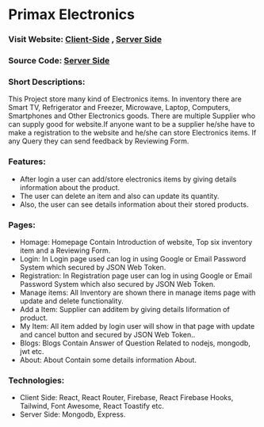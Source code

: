 # Primax Electronics

### Visit Website: [Client-Side](https://primax-electronics.web.app/) , [Server Side](https://primax-electronics.herokuapp.com/)
### Source Code: [Server Side](https://github.com/ShahariarRahman/Primax-Electronics-Server-Side)

### Short Descriptions:
This Project store many kind of Electronics items. In inventory there are Smart TV, Refrigerator and Freezer, Microwave, Laptop, Computers, Smartphones and Other Electronics goods. There are multiple Supplier who can supply good for website.If anyone want to be a supplier he/she have to make a registration to the website and he/she can store Electronics items. If any Query they can send feedback by Reviewing Form.

### Features:
* After login a user can add/store electronics items by giving details information about the product.
* The user can delete an item and also can update its quantity.
* Also, the user can see details information about their stored products.

### Pages:
* Homage: Homepage Contain Introduction of website, Top six inventory item  and a  Reviewing Form.
* Login: In Login page used can log in using Google or Email Password System which secured by JSON Web Token.
* Registration: In Registration page user can log in using Google or Email Password System which also secured by JSON Web Token.
* Manage items: All Inventory are shown there in manage items page with update and delete functionality.
* Add a Item: Supplier can additem by giving details Iiformation of product.
* My Item: All item added by login user will show in that page with update and cancel button and secured by JSON Web Token..
* Blogs: Blogs Contain Answer of Question Related to nodejs, mongodb, jwt etc.
* About: About Contain some details information About.

### Technologies:
* Client Side: React, React Router, Firebase, React Firebase Hooks, Tailwind, Font Awesome, React Toastify etc.
* Server Side: Mongodb, Express.
